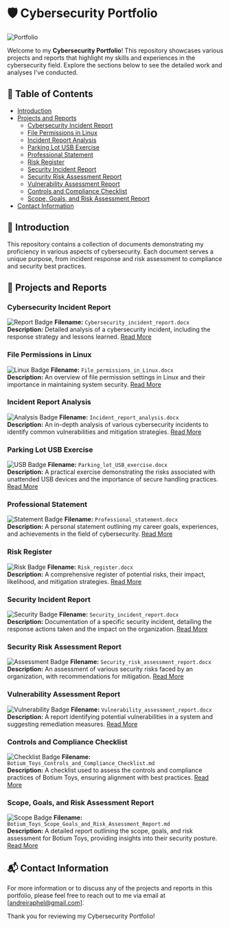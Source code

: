 # 🛡️ Cybersecurity Portfolio

![Portfolio]([https://unsplash.com/photos/teal-led-panel-EUsVwEOsblE])

Welcome to my **Cybersecurity Portfolio**! This repository showcases various projects and reports that highlight my skills and experiences in the cybersecurity field. Explore the sections below to see the detailed work and analyses I've conducted.

## 🚀 Table of Contents
- [Introduction](#introduction)
- [Projects and Reports](#projects-and-reports)
  - [Cybersecurity Incident Report](#cybersecurity-incident-report)
  - [File Permissions in Linux](#file-permissions-in-linux)
  - [Incident Report Analysis](#incident-report-analysis)
  - [Parking Lot USB Exercise](#parking-lot-usb-exercise)
  - [Professional Statement](#professional-statement)
  - [Risk Register](#risk-register)
  - [Security Incident Report](#security-incident-report)
  - [Security Risk Assessment Report](#security-risk-assessment-report)
  - [Vulnerability Assessment Report](#vulnerability-assessment-report)
  - [Controls and Compliance Checklist](#controls-and-compliance-checklist)
  - [Scope, Goals, and Risk Assessment Report](#scope-goals-and-risk-assessment-report)
- [Contact Information](#contact-information)

## 🌟 Introduction
This repository contains a collection of documents demonstrating my proficiency in various aspects of cybersecurity. Each document serves a unique purpose, from incident response and risk assessment to compliance and security best practices.

## 📄 Projects and Reports

### Cybersecurity Incident Report
![Report Badge](https://img.shields.io/badge/Report-Cybersecurity_Incident-blue)
**Filename:** `Cybersecurity_incident_report.docx`  
**Description:** Detailed analysis of a cybersecurity incident, including the response strategy and lessons learned. [Read More](./Cybersecurity_incident_report.docx)

### File Permissions in Linux
![Linux Badge](https://img.shields.io/badge/Linux-File_Permissions-yellowgreen)
**Filename:** `File_permissions_in_Linux.docx`  
**Description:** An overview of file permission settings in Linux and their importance in maintaining system security. [Read More](./File_permissions_in_Linux.docx)

### Incident Report Analysis
![Analysis Badge](https://img.shields.io/badge/Report-Incident_Analysis-orange)
**Filename:** `Incident_report_analysis.docx`  
**Description:** An in-depth analysis of various cybersecurity incidents to identify common vulnerabilities and mitigation strategies. [Read More](./Incident_report_analysis.docx)

### Parking Lot USB Exercise
![USB Badge](https://img.shields.io/badge/Exercise-USB_Security-red)
**Filename:** `Parking_lot_USB_exercise.docx`  
**Description:** A practical exercise demonstrating the risks associated with unattended USB devices and the importance of secure handling practices. [Read More](./Parking_lot_USB_exercise.docx)

### Professional Statement
![Statement Badge](https://img.shields.io/badge/Document-Professional_Statement-lightgrey)
**Filename:** `Professional_statement.docx`  
**Description:** A personal statement outlining my career goals, experiences, and achievements in the field of cybersecurity. [Read More](./Professional_statement.docx)

### Risk Register
![Risk Badge](https://img.shields.io/badge/Register-Risk_Management-critical)
**Filename:** `Risk_register.docx`  
**Description:** A comprehensive register of potential risks, their impact, likelihood, and mitigation strategies. [Read More](./Risk_register.docx)

### Security Incident Report
![Security Badge](https://img.shields.io/badge/Report-Security_Incident-blue)
**Filename:** `Security_incident_report.docx`  
**Description:** Documentation of a specific security incident, detailing the response actions taken and the impact on the organization. [Read More](./Security_incident_report.docx)

### Security Risk Assessment Report
![Assessment Badge](https://img.shields.io/badge/Report-Risk_Assessment-green)
**Filename:** `Security_risk_assessment_report.docx`  
**Description:** An assessment of various security risks faced by an organization, with recommendations for mitigation. [Read More](./Security_risk_assessment_report.docx)

### Vulnerability Assessment Report
![Vulnerability Badge](https://img.shields.io/badge/Report-Vulnerability_Assessment-important)
**Filename:** `Vulnerability_assessment_report.docx`  
**Description:** A report identifying potential vulnerabilities in a system and suggesting remediation measures. [Read More](./Vulnerability_assessment_report.docx)

### Controls and Compliance Checklist
![Checklist Badge](https://img.shields.io/badge/Checklist-Controls_&_Compliance-blueviolet)
**Filename:** `Botium_Toys_Controls_and_Compliance_Checklist.md`  
**Description:** A checklist used to assess the controls and compliance practices of Botium Toys, ensuring alignment with best practices. [Read More](./Botium_Toys_Controls_and_Compliance_Checklist.md)

### Scope, Goals, and Risk Assessment Report
![Scope Badge](https://img.shields.io/badge/Report-Scope_&_Risk_Assessment-lightblue)
**Filename:** `Botium_Toys_Scope_Goals_and_Risk_Assessment_Report.md`  
**Description:** A detailed report outlining the scope, goals, and risk assessment for Botium Toys, providing insights into their security posture. [Read More](./Botium_Toys_Scope_Goals_and_Risk_Assessment_Report.md)

## 📬 Contact Information
For more information or to discuss any of the projects and reports in this portfolio, please feel free to reach out to me via email at [andreiraphel@gmail.com].

Thank you for reviewing my Cybersecurity Portfolio!
